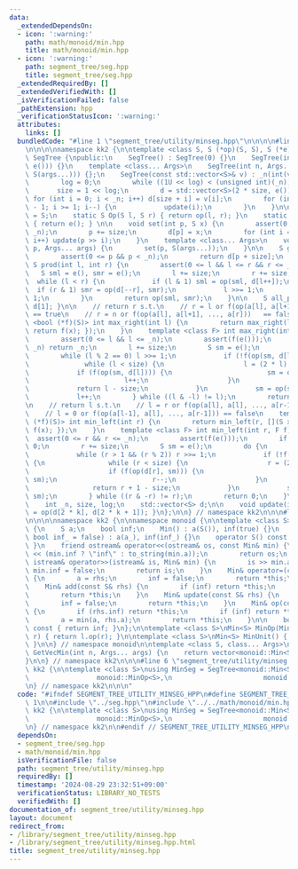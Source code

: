 ```yaml
---
data:
  _extendedDependsOn:
  - icon: ':warning:'
    path: math/monoid/min.hpp
    title: math/monoid/min.hpp
  - icon: ':warning:'
    path: segment_tree/seg.hpp
    title: segment_tree/seg.hpp
  _extendedRequiredBy: []
  _extendedVerifiedWith: []
  _isVerificationFailed: false
  _pathExtension: hpp
  _verificationStatusIcon: ':warning:'
  attributes:
    links: []
  bundledCode: "#line 1 \"segment_tree/utility/minseg.hpp\"\n\n\n\n#line 1 \"segment_tree/seg.hpp\"\
    \n\n\n\nnamespace kk2 {\n\ntemplate <class S, S (*op)(S, S), S (*e)()> struct\
    \ SegTree {\npublic:\n    SegTree() : SegTree(0) {}\n    SegTree(int n) : SegTree(std::vector<S>(n,\
    \ e())) {}\n    template <class... Args>\n    SegTree(int n, Args... args) : SegTree(std::vector<S>(n,\
    \ S(args...))) {};\n    SegTree(const std::vector<S>& v) : _n(int(v.size())) {\n\
    \        log = 0;\n        while ((1U << log) < (unsigned int)(_n)) log++;\n \
    \       size = 1 << log;\n        d = std::vector<S>(2 * size, e());\n       \
    \ for (int i = 0; i < _n; i++) d[size + i] = v[i];\n        for (int i = size\
    \ - 1; i >= 1; i--) {\n            update(i);\n        }\n    }\n\n    using Monoid\
    \ = S;\n    static S Op(S l, S r) { return op(l, r); }\n    static S MonoidUnit()\
    \ { return e(); } \n\n    void set(int p, S x) {\n        assert(0 <= p && p <\
    \ _n);\n        p += size;\n        d[p] = x;\n        for (int i = 1; i <= log;\
    \ i++) update(p >> i);\n    }\n    template <class... Args>\n    void emplace_set(int\
    \ p, Args... args) {\n        set(p, S(args...));\n    }\n\n    S get(int p) {\n\
    \        assert(0 <= p && p < _n);\n        return d[p + size];\n    }\n\n   \
    \ S prod(int l, int r) {\n        assert(0 <= l && l <= r && r <= _n);\n     \
    \   S sml = e(), smr = e();\n        l += size;\n        r += size;\n\n      \
    \  while (l < r) {\n            if (l & 1) sml = op(sml, d[l++]);\n          \
    \  if (r & 1) smr = op(d[--r], smr);\n            l >>= 1;\n            r >>=\
    \ 1;\n        }\n        return op(sml, smr);\n    }\n\n    S all_prod() { return\
    \ d[1]; }\n\n    // return r s.t.\n    // r = l or f(op(a[l], a[l+1], ..., a[r-1]))\
    \ == true\n    // r = n or f(op(a[l], a[l+1], ..., a[r]))   == false\n    template\
    \ <bool (*f)(S)> int max_right(int l) {\n        return max_right(l, [](S x) {\
    \ return f(x); });\n    }\n    template <class F> int max_right(int l, F f) {\n\
    \        assert(0 <= l && l <= _n);\n        assert(f(e()));\n        if (l ==\
    \ _n) return _n;\n        l += size;\n        S sm = e();\n        do {\n    \
    \        while (l % 2 == 0) l >>= 1;\n            if (!f(op(sm, d[l]))) {\n  \
    \              while (l < size) {\n                    l = (2 * l);\n        \
    \            if (f(op(sm, d[l]))) {\n                        sm = op(sm, d[l]);\n\
    \                        l++;\n                    }\n                }\n    \
    \            return l - size;\n            }\n            sm = op(sm, d[l]);\n\
    \            l++;\n        } while ((l & -l) != l);\n        return _n;\n    }\n\
    \n    // return l s.t.\n    // l = r or f(op(a[l], a[l], ..., a[r-1]))   == true\n\
    \    // l = 0 or f(op(a[l-1], a[l], ..., a[r-1])) == false\n    template <bool\
    \ (*f)(S)> int min_left(int r) {\n        return min_left(r, [](S x) { return\
    \ f(x); });\n    }\n    template <class F> int min_left(int r, F f) {\n      \
    \  assert(0 <= r && r <= _n);\n        assert(f(e()));\n        if (r == 0) return\
    \ 0;\n        r += size;\n        S sm = e();\n        do {\n            r--;\n\
    \            while (r > 1 && (r % 2)) r >>= 1;\n            if (!f(op(d[r], sm)))\
    \ {\n                while (r < size) {\n                    r = (2 * r + 1);\n\
    \                    if (f(op(d[r], sm))) {\n                        sm = op(d[r],\
    \ sm);\n                        r--;\n                    }\n                }\n\
    \                return r + 1 - size;\n            }\n            sm = op(d[r],\
    \ sm);\n        } while ((r & -r) != r);\n        return 0;\n    }\n\nprivate:\n\
    \    int _n, size, log;\n    std::vector<S> d;\n\n    void update(int k) { d[k]\
    \ = op(d[2 * k], d[2 * k + 1]); }\n};\n\n} // namespace kk2\n\n\n#line 1 \"math/monoid/min.hpp\"\
    \n\n\n\nnamespace kk2 {\n\nnamespace monoid {\n\ntemplate <class S>\nstruct Min\
    \ {\n    S a;\n    bool inf;\n    Min() : a(S()), inf(true) {}\n    Min(S a_,\
    \ bool inf_ = false) : a(a_), inf(inf_) {}\n    operator S() const { return a;\
    \ }\n    friend ostream& operator<<(ostream& os, const Min& min) {\n        os\
    \ << (min.inf ? \"inf\" : to_string(min.a));\n        return os;\n    }\n    friend\
    \ istream& operator>>(istream& is, Min& min) {\n        is >> min.a;\n       \
    \ min.inf = false;\n        return is;\n    }\n    Min& operator=(const S& rhs)\
    \ {\n        a = rhs;\n        inf = false;\n        return *this;\n    }\n\n\
    \    Min& add(const S& rhs) {\n        if (inf) return *this;\n        a += rhs;\n\
    \        return *this;\n    }\n    Min& update(const S& rhs) {\n        a = rhs;\n\
    \        inf = false;\n        return *this;\n    }\n    Min& op(const Min& rhs)\
    \ {\n        if (rhs.inf) return *this;\n        if (inf) return *this = rhs;\n\
    \        a = min(a, rhs.a);\n        return *this;\n    }\n\n    bool is_inf()\
    \ const { return inf; }\n};\n\ntemplate <class S>\nMin<S> MinOp(Min<S> l, Min<S>\
    \ r) { return l.op(r); }\n\ntemplate <class S>\nMin<S> MinUnit() { return Min<S>();\
    \ }\n\n} // namespace monoid\n\ntemplate <class S, class... Args>\nvector<monoid::Min<S>>\
    \ GetVecMin(int n, Args... args) {\n    return vector<monoid::Min<S>>(n, monoid::Min<S>(args...));\n\
    }\n\n} // namespace kk2\n\n\n#line 6 \"segment_tree/utility/minseg.hpp\"\n\nnamespace\
    \ kk2 {\n\ntemplate <class S>\nusing MinSeg = SegTree<monoid::Min<S>,\n      \
    \                 monoid::MinOp<S>,\n                       monoid::MinUnit<S>>;\n\
    \n} // namespace kk2\n\n\n"
  code: "#ifndef SEGMENT_TREE_UTILITY_MINSEG_HPP\n#define SEGMENT_TREE_UTILITY_MINSEG_HPP\
    \ 1\n\n#include \"../seg.hpp\"\n#include \"../../math/monoid/min.hpp\"\n\nnamespace\
    \ kk2 {\n\ntemplate <class S>\nusing MinSeg = SegTree<monoid::Min<S>,\n      \
    \                 monoid::MinOp<S>,\n                       monoid::MinUnit<S>>;\n\
    \n} // namespace kk2\n\n#endif // SEGMENT_TREE_UTILITY_MINSEG_HPP\n"
  dependsOn:
  - segment_tree/seg.hpp
  - math/monoid/min.hpp
  isVerificationFile: false
  path: segment_tree/utility/minseg.hpp
  requiredBy: []
  timestamp: '2024-08-29 23:32:51+09:00'
  verificationStatus: LIBRARY_NO_TESTS
  verifiedWith: []
documentation_of: segment_tree/utility/minseg.hpp
layout: document
redirect_from:
- /library/segment_tree/utility/minseg.hpp
- /library/segment_tree/utility/minseg.hpp.html
title: segment_tree/utility/minseg.hpp
---
```

